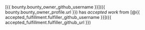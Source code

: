 [{{ bounty.bounty_owner_github_username }}]({{ bounty.bounty_owner_profile.url }}) has _accepted work_ from [@{{ accepted_fulfillment.fulfiller_github_username }}]({{ accepted_fulfillment.fulfiller_github_url }})
